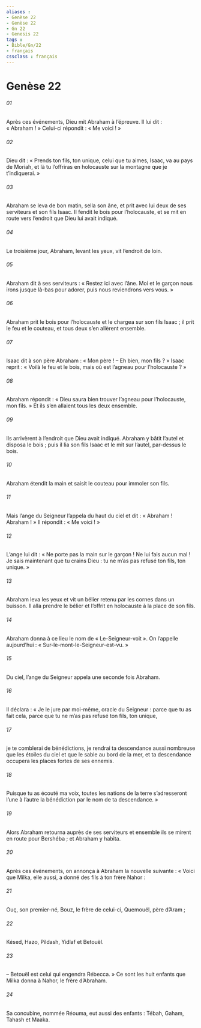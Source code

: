 ```yaml
---
aliases : 
- Genèse 22
- Genèse 22
- Gn 22
- Genesis 22
tags : 
- Bible/Gn/22
- français
cssclass : français
---
```


# Genèse 22

###### 01
Après ces événements, Dieu mit Abraham à l’épreuve. Il lui dit : « Abraham ! » Celui-ci répondit : « Me voici ! »
###### 02
Dieu dit : « Prends ton fils, ton unique, celui que tu aimes, Isaac, va au pays de Moriah, et là tu l’offriras en holocauste sur la montagne que je t’indiquerai. »
###### 03
Abraham se leva de bon matin, sella son âne, et prit avec lui deux de ses serviteurs et son fils Isaac. Il fendit le bois pour l’holocauste, et se mit en route vers l’endroit que Dieu lui avait indiqué.
###### 04
Le troisième jour, Abraham, levant les yeux, vit l’endroit de loin.
###### 05
Abraham dit à ses serviteurs : « Restez ici avec l’âne. Moi et le garçon nous irons jusque là-bas pour adorer, puis nous reviendrons vers vous. »
###### 06
Abraham prit le bois pour l’holocauste et le chargea sur son fils Isaac ; il prit le feu et le couteau, et tous deux s’en allèrent ensemble.
###### 07
Isaac dit à son père Abraham : « Mon père ! – Eh bien, mon fils ? » Isaac reprit : « Voilà le feu et le bois, mais où est l’agneau pour l’holocauste ? »
###### 08
Abraham répondit : « Dieu saura bien trouver l’agneau pour l’holocauste, mon fils. » Et ils s’en allaient tous les deux ensemble.
###### 09
Ils arrivèrent à l’endroit que Dieu avait indiqué. Abraham y bâtit l’autel et disposa le bois ; puis il lia son fils Isaac et le mit sur l’autel, par-dessus le bois.
###### 10
Abraham étendit la main et saisit le couteau pour immoler son fils.
###### 11
Mais l’ange du Seigneur l’appela du haut du ciel et dit : « Abraham ! Abraham ! » Il répondit : « Me voici ! »
###### 12
L’ange lui dit : « Ne porte pas la main sur le garçon ! Ne lui fais aucun mal ! Je sais maintenant que tu crains Dieu : tu ne m’as pas refusé ton fils, ton unique. »
###### 13
Abraham leva les yeux et vit un bélier retenu par les cornes dans un buisson. Il alla prendre le bélier et l’offrit en holocauste à la place de son fils.
###### 14
Abraham donna à ce lieu le nom de « Le-Seigneur-voit ». On l’appelle aujourd’hui : « Sur-le-mont-le-Seigneur-est-vu. »
###### 15
Du ciel, l’ange du Seigneur appela une seconde fois Abraham.
###### 16
Il déclara : « Je le jure par moi-même, oracle du Seigneur : parce que tu as fait cela, parce que tu ne m’as pas refusé ton fils, ton unique,
###### 17
je te comblerai de bénédictions, je rendrai ta descendance aussi nombreuse que les étoiles du ciel et que le sable au bord de la mer, et ta descendance occupera les places fortes de ses ennemis.
###### 18
Puisque tu as écouté ma voix, toutes les nations de la terre s’adresseront l’une à l’autre la bénédiction par le nom de ta descendance. »
###### 19
Alors Abraham retourna auprès de ses serviteurs et ensemble ils se mirent en route pour Bershéba ; et Abraham y habita.
###### 20
Après ces événements, on annonça à Abraham la nouvelle suivante : « Voici que Milka, elle aussi, a donné des fils à ton frère Nahor :
###### 21
Ouç, son premier-né, Bouz, le frère de celui-ci, Quemouël, père d’Aram ;
###### 22
Késed, Hazo, Pildash, Yidlaf et Betouël.
###### 23
– Betouël est celui qui engendra Rébecca. » Ce sont les huit enfants que Milka donna à Nahor, le frère d’Abraham.
###### 24
Sa concubine, nommée Réouma, eut aussi des enfants : Tébah, Gaham, Tahash et Maaka.
